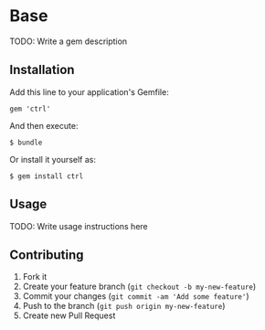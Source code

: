 # Base

TODO: Write a gem description

## Installation

Add this line to your application's Gemfile:

    gem 'ctrl'

And then execute:

    $ bundle

Or install it yourself as:

    $ gem install ctrl

## Usage

TODO: Write usage instructions here

## Contributing

1. Fork it
2. Create your feature branch (`git checkout -b my-new-feature`)
3. Commit your changes (`git commit -am 'Add some feature'`)
4. Push to the branch (`git push origin my-new-feature`)
5. Create new Pull Request
